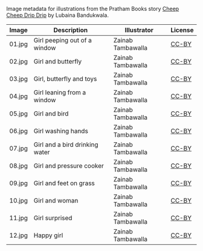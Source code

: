 Image metadata for illustrations from the Pratham Books story [Cheep Cheep Drip Drip](https://storyweaver.org.in/stories/153-cheep-cheep-drip-drip) by Lubaina Bandukwala.

Image | Description | Illustrator | License
----- | ----------- | ----------- | -------
01.jpg | Girl peeping out of a window | Zainab Tambawalla | [CC-BY](https://creativecommons.org/licenses/by/4.0/)
02.jpg | Girl and butterfly | Zainab Tambawalla | [CC-BY](https://creativecommons.org/licenses/by/4.0/)
03.jpg | Girl, butterfly and toys | Zainab Tambawalla | [CC-BY](https://creativecommons.org/licenses/by/4.0/)
04.jpg | Girl leaning from a window | Zainab Tambawalla | [CC-BY](https://creativecommons.org/licenses/by/4.0/)
05.jpg | Girl and bird | Zainab Tambawalla | [CC-BY](https://creativecommons.org/licenses/by/4.0/)
06.jpg | Girl washing hands | Zainab Tambawalla | [CC-BY](https://creativecommons.org/licenses/by/4.0/)
07.jpg | Girl and a bird drinking water | Zainab Tambawalla | [CC-BY](https://creativecommons.org/licenses/by/4.0/)
08.jpg | Girl and pressure cooker | Zainab Tambawalla | [CC-BY](https://creativecommons.org/licenses/by/4.0/)
09.jpg | Girl and feet on grass | Zainab Tambawalla | [CC-BY](https://creativecommons.org/licenses/by/4.0/)
10.jpg | Girl and woman | Zainab Tambawalla | [CC-BY](https://creativecommons.org/licenses/by/4.0/)
11.jpg | Girl surprised | Zainab Tambawalla | [CC-BY](https://creativecommons.org/licenses/by/4.0/)
12.jpg | Happy girl | Zainab Tambawalla | [CC-BY](https://creativecommons.org/licenses/by/4.0/)